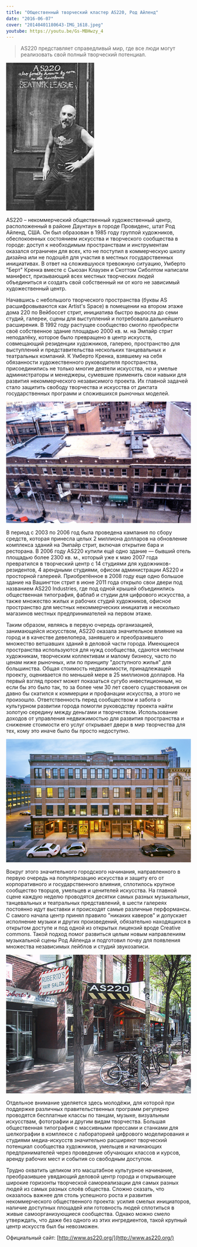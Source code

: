 ```yaml
---
title: "Общественный творческий кластер AS220, Род Айленд"
date: "2016-06-07"
cover: "20140401180643-IMG_1618.jpeg"
youtube: https://youtu.be/Gs-MBHwzy_4
---
```


> AS220 представляет справедливый мир, где все люди могут реализовать свой полный творческий потенциал.

![](./images/Bert-1989.png)

AS220 – некоммерческий общественный художественный центр, расположенный в районе Даунтаун в городе Провиденс, штат Род Айленд, США. Он был образован в 1985 году группой художников, обеспокоенных состоянием искусства и творческого сообщества в городе: доступ к необходимым пространствам и инструментам оказался ограничен для всех, кто не поступил в коммерческую школу дизайна или не подошёл для участия в местных государственных инициативах. В ответ на сложившуюся тревожную ситуацию, Умберто "Берт" Кренка вместе с Сьюзан Клаузен и Скоттом Сиболтом написали манифест, призывающий всех местных творческих людей объединиться и создать свой собственный ни от кого не зависимый художественный центр.

Начавшись с небольшого творческого пространства (буквы AS расшифровываются как Artist's Space) в помещении на втором этаже дома 220 по Вейбоссет стрит, инициатива быстро выросла до семи студий, галереи, сцены для выступлений и потребовала дальнейшего расширения. В 1992 году растущее сообщество смогло приобрести своё собственное здание площадью 2000 кв. м. на Эмпайр стрит неподалёку, которое было превращено в центр искусств, совмещающий резиденции художников, галерею, пространство для выступлений и представительства нескольких танцевальных и театральных компаний. К Умберто Кренка, взявшему на себя обязанности художественного руководителя пространства, присоединились не только многие деятели искусства, но и умелые администраторы и менеджеры, сумевшие применить свои навыки для развития некоммерческого независимого проекта. Их главной задачей стало защитить свободу творчества и искусства от диктата государственных программ и сложившихся рыночных моделей.

![](./images/AS220-Empire-St-Elevation-Pre-1st-Renovation-LG.jpg)

В период с 2003 по 2006 год была проведена кампания по сбору средств, которая принесла целых 2 миллиона долларов на обновление комплекса зданий на Эмпайр стрит, включая открытие бара и ресторана. В 2006 году AS220 купили ещё одно здание — бывший отель площадью более 2300 кв. м., который уже к маю 2007 года превратился в творческий центр с 14 студиями для художников-резидентов, 4 арендными студиями, офисом администрации AS220 и просторной галереей. Приобретённое в 2008 году еще одно большое здание на Вашингтон стрит в июне 2011 года открыло свои двери под названием AS220 Industries, где под одной крышей объединились общественная типография, фаблаб и студии для цифрового искусства, а также множество жилых и рабочих студий художников, офисное пространство для местных некоммерческих инициатив и несколько магазинов местных предпринимателей на первом этаже.

Таким образом, являясь в первую очередь организацией, занимающейся искусством, AS220 оказала значительное влияние на город и в качестве девелопера, занявшего и преобразившего множество ветшавших зданий в деловой части города. Имеющиеся пространства используются для нужд сообщества, сдаются местным художникам, творческим коллективам и малому бизнесу, часто по ценам ниже рыночных, или по принципу "доступного жилья" для большинства. Общая стоимость недвижимости, принадлежащей проекту, оценивается по меньшей мере в 25 миллионов долларов. На первый взгляд проект может показаться сугубо инвестиционным, но если бы это было так, то за более чем 30 лет своего существования он давно бы скатился к коммерции и профанации искусства, а этого не произошло. Ответственность перед сообществом и забота о культурном развитии города помогли руководству проекта найти золотую середину между деньгами и творчеством. Использование доходов от управления недвижимостью для развития пространства и снижение стоимости его услуг открывает двери в мир творчества для тех, кому это иначе было бы просто недоступно.

![](./images/mercantile-block-photocredit-heidi-gumula-dbvw-architects.jpg)

Вокруг этого значительного городского начинания, направленного в первую очередь на популяризацию искусства и защиту его от корпоративного и государственного влияния, сплотилось крупное сообщество творцов, умельцев и ценителей искусства. На главной сцене каждую неделю проводятся десятки самых разных музыкальных, танцевальных и театральных представлений, в шести галереях постоянно идут выставки и происходят самые различные перформансы. С самого начала центр принял правило "никаких каверов" и допускает исполнение музыки и других произведений, обязательно находящихся в открытом доступе и под одной из открытых лицензий вроде Creative commons. Такой подход помог развиться целым новым направлениям музыкальной сцены Род Айленда и подготовил почву для появления множества независимых лейблов и студий звукозаписи.

![](./images/ri_pvd_empire_as220_1_6.jpg)

Отдельное внимание уделяется здесь молодёжи, для которой при поддержке различных правительственных программ регулярно проводятся бесплатные классы по танцам, музыке, визуальным искусствам, фотографии и другим видам творчества. Большая общественная типография с массивными прессами и станками для шелкографии в комплексе с лабораторией цифрового моделирования и студиями медиа-искусств значительно расширяют творческий потенциал сообщества художников, умельцев и начинающих предпринимателей через проведение обучающих классов и курсов, аренду рабочих мест и события со свободным доступом.

Трудно охватить целиком это масштабное культурное начинание, преобразившее увядающий деловой центр города и открывающее широкие горизонты творческой самореализации для самых разных людей из самых разных слоёв общества. Сложно сказать, что оказалось важнее для столь успешного роста и развития некоммерческого общественного проекта: усилия смелых инициаторов, наличие доступных площадей или готовность людей сплотиться в живые самоорганизующиеся сообщества. Однако можно смело утверждать, что даже без одного из этих ингредиентов, такой крупный центр искусств был бы невозможен.

Официальный сайт: [http://www.as220.org/](http://www.as220.org/)

<youtube-embed link="https://youtu.be/4qBzWcTkJfI" />
